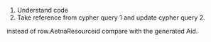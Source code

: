 1. Understand code
2. Take reference from cypher query 1 and update cypher query 2.

instead of row.AetnaResourceid compare with the generated Aid.

